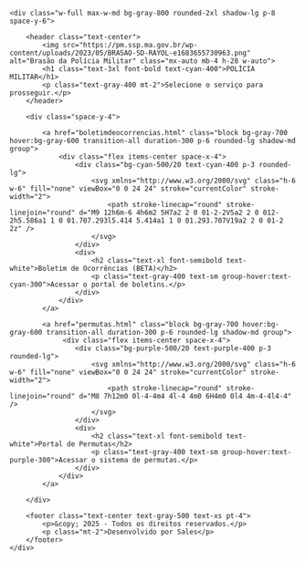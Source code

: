<html lang="pt-BR">
<head>
    <meta charset="UTF-8">
    <meta name="viewport" content="width=device-width, initial-scale=1.0">
    <title>Painel de Acesso</title>
    <script src="https://cdn.tailwindcss.com"></script>
    <link rel="preconnect" href="https://fonts.googleapis.com">
    <link rel="preconnect" href="https://fonts.gstatic.com" crossorigin>
    <link href="https://fonts.googleapis.com/css2?family=Inter:wght@400;500;600;700&display=swap" rel="stylesheet">
    <style>
        /* Usando a fonte Inter para um visual mais limpo e moderno */
        body {
            font-family: 'Inter', sans-serif;
        }
    </style>
</head>
<body class="bg-gray-900 text-white flex items-center justify-center min-h-screen p-4">

    <div class="w-full max-w-md bg-gray-800 rounded-2xl shadow-lg p-8 space-y-6">
        
        <header class="text-center">
            <img src="https://pm.ssp.ma.gov.br/wp-content/uploads/2023/05/BRASAO-SD-RAYOL-e1683655730963.png" alt="Brasão da Polícia Militar" class="mx-auto mb-4 h-28 w-auto">
            <h1 class="text-3xl font-bold text-cyan-400">POLÍCIA MILITAR</h1>
            <p class="text-gray-400 mt-2">Selecione o serviço para prosseguir.</p>
        </header>
        
        <div class="space-y-4">
            
            <a href="boletimdeocorrencias.html" class="block bg-gray-700 hover:bg-gray-600 transition-all duration-300 p-6 rounded-lg shadow-md group">
                <div class="flex items-center space-x-4">
                    <div class="bg-cyan-500/20 text-cyan-400 p-3 rounded-lg">
                        <svg xmlns="http://www.w3.org/2000/svg" class="h-6 w-6" fill="none" viewBox="0 0 24 24" stroke="currentColor" stroke-width="2">
                            <path stroke-linecap="round" stroke-linejoin="round" d="M9 12h6m-6 4h6m2 5H7a2 2 0 01-2-2V5a2 2 0 012-2h5.586a1 1 0 01.707.293l5.414 5.414a1 1 0 01.293.707V19a2 2 0 01-2 2z" />
                        </svg>
                    </div>
                    <div>
                        <h2 class="text-xl font-semibold text-white">Boletim de Ocorrências (BETA)</h2>
                        <p class="text-gray-400 text-sm group-hover:text-cyan-300">Acessar o portal de boletins.</p>
                    </div>
                </div>
            </a>

            <a href="permutas.html" class="block bg-gray-700 hover:bg-gray-600 transition-all duration-300 p-6 rounded-lg shadow-md group">
                 <div class="flex items-center space-x-4">
                    <div class="bg-purple-500/20 text-purple-400 p-3 rounded-lg">
                        <svg xmlns="http://www.w3.org/2000/svg" class="h-6 w-6" fill="none" viewBox="0 0 24 24" stroke="currentColor" stroke-width="2">
                            <path stroke-linecap="round" stroke-linejoin="round" d="M8 7h12m0 0l-4-4m4 4l-4 4m0 6H4m0 0l4 4m-4-4l4-4" />
                        </svg>
                    </div>
                    <div>
                        <h2 class="text-xl font-semibold text-white">Portal de Permutas</h2>
                        <p class="text-gray-400 text-sm group-hover:text-purple-300">Acessar o sistema de permutas.</p>
                    </div>
                </div>
            </a>
            
        </div>

        <footer class="text-center text-gray-500 text-xs pt-4">
            <p>&copy; 2025 - Todos os direitos reservados.</p>
            <p class="mt-2">Desenvolvido por Sales</p>
        </footer>
    </div>

</body>

</html>

